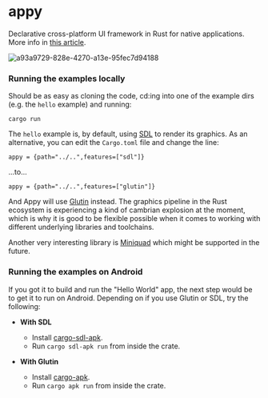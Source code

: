 # appy
Declarative cross-platform UI framework in Rust for native applications. More info in [this article](https://medium.com/@limikael/declarative-ui-programming-in-rust-for-native-applications-d93862886545).

![a93a9729-828e-4270-a13e-95fec7d94188](https://user-images.githubusercontent.com/902911/228746390-06f3fbf4-4cf2-40cb-bef9-d1b30ddd1e23.jpeg)

### Running the examples locally

Should be as easy as cloning the code, cd:ing into one of the example dirs (e.g. the `hello` example) and running:

    cargo run

The `hello` example is, by default, using [SDL](https://www.libsdl.org/) to render its graphics. As an alternative, you can edit the `Cargo.toml` file
and change the line:

    appy = {path="../..",features=["sdl"]}

...to...

    appy = {path="../..",features=["glutin"]}

And Appy will use [Glutin](https://crates.io/crates/glutin) instead. The graphics pipeline in the Rust ecosystem is experiencing
a kind of cambrian explosion at the moment, which is why it is good to be flexible possible when it comes to working with different
underlying libraries and toolchains.

Another very interesting library is [Miniquad](https://crates.io/crates/miniquad) which might be supported in the future.

### Running the examples on Android

If you got it to build and run the "Hello World" app, the next step would be to get it to run on Android. Depending on if you use Glutin or SDL,
try the following:

* **With SDL**
  * Install [cargo-sdl-apk](https://github.com/limikael/cargo-sdl-apk).
  * Run `cargo sdl-apk run` from inside the crate.

* **With Glutin**
  * Install [cargo-apk](https://crates.io/crates/cargo-apk).
  * Run `cargo apk run` from inside the crate.
